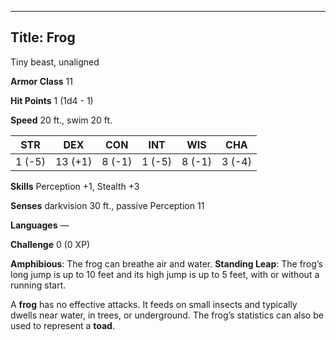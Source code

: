 -------------------------
Title: Frog
-------------------------


Tiny beast, unaligned

**Armor Class** 11

**Hit Points** 1 (1d4 - 1)

**Speed** 20 ft., swim 20 ft.

| STR    | DEX     | CON     | INT     | WIS     | CHA
|---------| -------- |--------- |--------- |---------| --------
| 1 (-5)   | 13 (+1)   | 8 (-1)   | 1 (-5)   | 8 (-1)   | 3 (-4)

**Skills** Perception +1, Stealth +3

**Senses** darkvision 30 ft., passive Perception 11

**Languages** —

**Challenge** 0 (0 XP)


**Amphibious**: The frog can breathe air and water.
**Standing Leap**: The frog’s long jump is up to 10 feet and its
high jump is up to 5 feet, with or without a running start.

A **frog** has no effective attacks. It feeds on small insects and
typically dwells near water, in trees, or underground. The frog’s
statistics can also be used to represent a **toad**.

